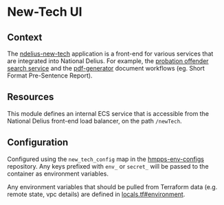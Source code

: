 # New-Tech UI

## Context
The [ndelius-new-tech](https://github.com/ministryofjustice/ndelius-new-tech) application is a front-end for various services that are integrated into National Delius.
For example, the [probation offender search service](https://github.com/ministryofjustice/probation-offender-search) and the [pdf-generator](https://github.com/ministryofjustice/pdf-generator) document workflows (eg. Short Format Pre-Sentence Report).

## Resources
This module defines an internal ECS service that is accessible from the National Delius front-end load balancer, on the path `/newTech`.

## Configuration
Configured using the `new_tech_config` map in the [hmpps-env-configs](https://github.com/ministryofjustice/hmpps-env-configs) repository.
Any keys prefixed with `env_` or `secret_` will be passed to the container as environment variables.

Any environment variables that should be pulled from Terraform data (e.g. remote state, vpc details) are defined in [locals.tf#environment](locals.tf).
